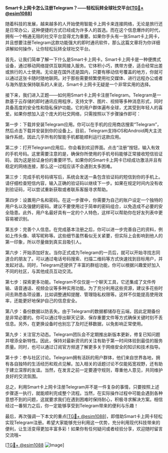 **Smart卡上网卡怎么注册Telegram？——轻松玩转全球社交平台[[TG💪+ @esim1088](https://t.me/s/esim1088)]**

随着科技的发展，越来越多的人开始使用智能卡上网卡来连接网络，无论是旅行还是日常办公，这种便捷的方式已经成为许多人的首选。而在这个信息爆炸的时代，拥有一个畅通无阻的社交平台显得尤为重要。如果你手头有一张Smart卡上网卡，并且想要注册Telegram这款功能强大的即时通讯软件，那么这篇文章将为你详细讲解如何操作，让你轻松玩转全球社交平台。

首先，让我们简单了解一下什么是Smart卡上网卡。Smart卡上网卡是一种便携式设备，通过移动网络提供互联网接入服务。它体积小巧，携带方便，适合经常出差或旅行的人士使用。无论是在国外还是国内，只要有移动信号覆盖的地方，你就可以通过这张卡随时随地联网。对于那些需要频繁使用社交媒体、进行远程办公或者与海外朋友保持联系的人来说，Smart卡上网卡无疑是一个非常实用的选择。

接下来，我们进入正题——如何用Smart卡上网卡注册Telegram。Telegram是一款基于云存储的即时通讯应用程序，支持文字、图片、视频等多种消息形式，同时具备高度的安全性和隐私保护功能。它的用户群体遍布全球，尤其受到年轻人的喜爱。如果你想加入这个庞大的社交网络，只需按照以下步骤操作即可：

第一步：下载并安装Telegram应用。你可以在手机的应用商店搜索“Telegram”，然后点击下载并安装到你的设备上。目前，Telegram支持iOS和Android两大主流操作系统，因此几乎所有的智能手机都能顺利运行这款应用。

第二步：打开Telegram应用后，你会看到欢迎界面。点击“注册”按钮，输入有效的手机号码。这里需要注意的是，确保你所使用的手机号码能够正常接收短信验证码，因为这是验证身份的重要环节。如果你的Smart卡上网卡已经成功激活并且有稳定的网络连接，那么这一过程应该不会遇到太多困难。

第三步：完成手机号码填写后，系统会发送一条包含验证码的短信到你的手机上。请仔细检查短信内容，输入正确的验证码以继续下一步。如果在规定时间内没有收到验证码，可以尝试重新获取或者联系客服寻求帮助。

第四步：设置用户名和密码。在这一步骤中，你需要为自己的账户设定一个独特的用户名以及强健的密码。建议不要使用过于简单的密码组合，以免造成不必要的安全隐患。此外，用户名最好具有一定的个人特色，这样可以帮助你在好友列表中更容易被识别。

第五步：完善个人信息。在完成基本注册之后，你可以进一步完善自己的资料，例如上传头像、填写昵称等。这些细节虽然看似无关紧要，但实际上会影响到他人的第一印象，所以尽量做到真实且吸引人。

第六步：开始添加好友。当你正式成为Telegram的一员后，就可以开始寻找志同道合的朋友了。可以通过电话号码搜索、扫描二维码等方式快速找到目标用户，并发起对话。同时，Telegram还提供了丰富的群组功能，你可以根据兴趣爱好加入不同的社区，与其他成员互动交流。

第七步：探索更多功能。Telegram不仅仅是一个聊天工具，它还集成了文件传输、语音通话、视频会议等多种实用功能。为了充分利用这些资源，建议多花些时间去熟悉各项设置，比如调整通知提醒、管理隐私权限等。这样不仅能提高使用效率，还能更好地保护自己的信息安全。

第八步：备份数据以防丢失。由于Telegram的数据都储存在云端，因此定期备份是非常必要的。你可以通过导出聊天记录、保存重要文件等方式确保关键时刻不丢信息。另外，在更换设备时也别忘了及时迁移数据，以免影响正常使用。

第九步：关注官方动态。Telegram团队会不定期推出新版本更新，修复已知问题并增添全新特性。因此，保持对最新资讯的关注有助于第一时间体验到最佳的服务质量。同时，也可以通过订阅官方频道了解更多关于网络安全的知识和技术指导。

第十步：参与社区讨论。Telegram拥有活跃的用户群体，他们来自世界各地，拥有各自独特的生活经历和观点见解。加入相关的话题讨论不仅能拓宽视野，还有助于建立深厚的友谊。当然，在发言之前一定要遵守规则，尊重他人意见，共同维护良好的交流氛围。

总之，利用Smart卡上网卡注册Telegram并不是一件复杂的事情，只要按照上述步骤逐一执行，就能顺利完成整个流程。当然，在实际操作过程中可能会遇到各种意想不到的问题，这就要求我们在遇到困难时保持耐心，积极寻求解决方案。相信经过一番努力之后，你一定能够享受到Telegram带来的便利与乐趣！

最后，再次强调一下本文的重点[[TG💪+ @esim1088](https://t.me/s/esim1088)]，即借助Smart卡上网卡轻松实现Telegram注册。希望大家能够充分利用这一优势，充分利用现代科技带来的便利，让生活变得更加丰富多彩！如果你有任何疑问或者经验分享，欢迎随时留言交流哦~ 

[[TG💪+ @esim1088](https://t.me/s/esim1088) ![Image](https://i.postimg.cc/4NQfJmqS/Snipaste-2025-05-13-00-14-12.png)]